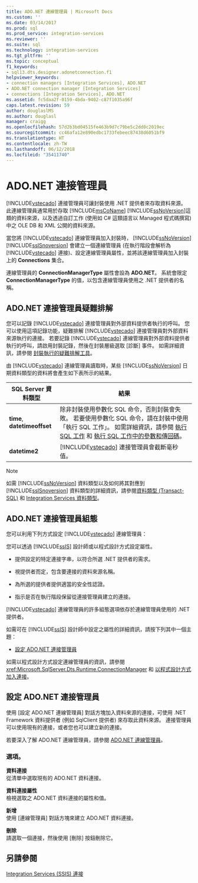 ```yaml
---
title: ADO.NET 連線管理員 | Microsoft Docs
ms.custom: ''
ms.date: 03/14/2017
ms.prod: sql
ms.prod_service: integration-services
ms.reviewer: ''
ms.suite: sql
ms.technology: integration-services
ms.tgt_pltfrm: ''
ms.topic: conceptual
f1_keywords:
- sql13.dts.designer.adonetconnection.f1
helpviewer_keywords:
- connection managers [Integration Services], ADO.NET
- ADO.NET connection manager [Integration Services]
- connections [Integration Services], ADO.NET
ms.assetid: fc5daa2f-0159-4bda-9402-c87f1035a96f
caps.latest.revision: 59
author: douglaslMS
ms.author: douglasl
manager: craigg
ms.openlocfilehash: 57d2b3bd04515fe463b9d7c79be5c2dd0c2019ec
ms.sourcegitcommit: cc46afa12e890edbc1733febeec87438d6051bf9
ms.translationtype: HT
ms.contentlocale: zh-TW
ms.lasthandoff: 06/12/2018
ms.locfileid: "35411740"
---
```

# <a name="adonet-connection-manager"></a>ADO.NET 連接管理員
  [!INCLUDE[vstecado](../../includes/vstecado-md.md)] 連接管理員可讓封裝使用 .NET 提供者來存取資料來源。 此連線管理員通常用於存取 [!INCLUDE[msCoName](../../includes/msconame-md.md)] [!INCLUDE[ssNoVersion](../../includes/ssnoversion-md.md)]這類的資料來源，以及透過自訂工作 (使用如 C# 這類語言以 Managed 程式碼撰寫) 中之 OLE DB 和 XML 公開的資料來源。  
  
 當您將 [!INCLUDE[vstecado](../../includes/vstecado-md.md)] 連線管理員加入封裝時， [!INCLUDE[ssNoVersion](../../includes/ssnoversion-md.md)] [!INCLUDE[ssISnoversion](../../includes/ssisnoversion-md.md)] 會建立一個連線管理員 (在執行階段會解析為 [!INCLUDE[vstecado](../../includes/vstecado-md.md)] 連接)、設定連線管理員屬性，並將該連線管理員加入封裝上的 **Connections** 集合。  
  
 連線管理員的 **ConnectionManagerType** 屬性會設為 **ADO.NET**。 系統會限定 **ConnectionManagerType** 的值，以包含連線管理員使用之 .NET 提供者的名稱。  
  
## <a name="adonet-connection-manager-troubleshooting"></a>ADO.NET 連接管理員疑難排解  
 您可以記錄 [!INCLUDE[vstecado](../../includes/vstecado-md.md)] 連接管理員對外部資料提供者執行的呼叫。 您可以使用這項記錄功能，疑難排解 [!INCLUDE[vstecado](../../includes/vstecado-md.md)] 連接管理員對外部資料來源執行的連接。 若要記錄 [!INCLUDE[vstecado](../../includes/vstecado-md.md)] 連線管理員對外部資料提供者執行的呼叫，請啟用封裝記錄，然後在封裝層級選取 [診斷] 事件。 如需詳細資訊，請參閱 [封裝執行的疑難排解工具](../../integration-services/troubleshooting/troubleshooting-tools-for-package-execution.md)。  
  
 由 [!INCLUDE[vstecado](../../includes/vstecado-md.md)] 連線管理員讀取時，某些 [!INCLUDE[ssNoVersion](../../includes/ssnoversion-md.md)] 日期資料類型的資料將會產生如下表所示的結果。  
  
|SQL Server 資料類型|結果|  
|--------------------------|------------|  
|**time**, **datetimeoffset**|除非封裝使用參數化 SQL 命令，否則封裝會失敗。 若要使用參數化 SQL 命令，請在封裝中使用「執行 SQL 工作」。 如需詳細資訊，請參閱 [執行 SQL 工作](../../integration-services/control-flow/execute-sql-task.md) 和 [執行 SQL 工作中的參數和傳回碼](http://msdn.microsoft.com/library/a3ca65e8-65cf-4272-9a81-765a706b8663)。|  
|**datetime2**|[!INCLUDE[vstecado](../../includes/vstecado-md.md)] 連接管理員會截斷毫秒值。|  
  
> [!NOTE]  
>  如需 [!INCLUDE[ssNoVersion](../../includes/ssnoversion-md.md)] 資料類型以及如何將其對應到 [!INCLUDE[ssISnoversion](../../includes/ssisnoversion-md.md)] 資料類型的詳細資訊，請參閱[資料類型 &#40;Transact-SQL&#41;](../../t-sql/data-types/data-types-transact-sql.md) 和 [Integration Services 資料類型](../../integration-services/data-flow/integration-services-data-types.md)。  
  
## <a name="adonet-connection-manager-configuration"></a>ADO.NET 連接管理員組態  
 您可以利用下列方式設定 [!INCLUDE[vstecado](../../includes/vstecado-md.md)] 連線管理員：  
  
 您可以透過 [!INCLUDE[ssIS](../../includes/ssis-md.md)] 設計師或以程式設計方式設定屬性。  
  
-   提供設定的特定連接字串，以符合所選 .NET 提供者的需求。  
  
-   視提供者而定，包含要連接的資料來源名稱。  
  
-   為所選的提供者提供適當的安全性認證。  
  
-   指示是否在執行階段保留從連接管理員建立的連接。  
  
 [!INCLUDE[vstecado](../../includes/vstecado-md.md)] 連線管理員的許多組態選項依存於連線管理員使用的 .NET 提供者。  
  
 如需可在 [!INCLUDE[ssIS](../../includes/ssis-md.md)] 設計師中設定之屬性的詳細資訊，請按下列其中一個主題：  
  
-   [設定 ADO.NET 連接管理員](../../integration-services/connection-manager/configure-ado-net-connection-manager.md)  
  
 如需以程式設計方式設定連線管理員的資訊，請參閱 <xref:Microsoft.SqlServer.Dts.Runtime.ConnectionManager> 和 [以程式設計方式加入連接](../../integration-services/building-packages-programmatically/adding-connections-programmatically.md)。  
  
## <a name="configure-adonet-connection-manager"></a>設定 ADO.NET 連接管理員
  使用 [設定 ADO.NET 連線管理員] 對話方塊加入資料來源的連接，可使用 .NET Framework 資料提供者 (例如 SqlClient 提供者) 來存取此資料來源。 連接管理員可以使用現有的連接，或者您也可以建立新的連接。  
  
 若要深入了解 ADO.NET 連線管理員，請參閱 [ADO.NET 連線管理員](../../integration-services/connection-manager/ado-net-connection-manager.md)。  
  
### <a name="options"></a>選項。  
 **資料連接**  
 從清單中選取現有的 ADO.NET 資料連接。  
  
 **資料連接屬性**  
 檢視選取之 ADO.NET 資料連接的屬性和值。  
  
 **新增**  
 使用 [連線管理員] 對話方塊來建立 ADO.NET 資料連接。  
  
 **刪除**  
 請選取一個連接，然後使用 [刪除] 按鈕刪除它。  
  
## <a name="see-also"></a>另請參閱  
 [Integration Services &#40;SSIS&#41; 連接](../../integration-services/connection-manager/integration-services-ssis-connections.md)  
  
  
